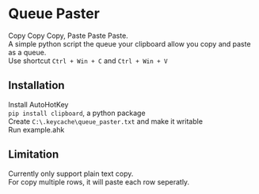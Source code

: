 
Queue Paster
============


Copy Copy Copy, Paste Paste Paste.   
A simple python script the queue your clipboard allow you copy and paste as a queue.  
Use shortcut `Ctrl + Win + C` and `Ctrl + Win + V`  


Installation
------------

Install AutoHotKey  
`pip install clipboard`, a python package  
Create `C:\.keycache\queue_paster.txt` and make it writable  
Run example.ahk  


Limitation
----------

Currently only support plain text copy.  
For copy multiple rows, it will paste each row seperatly.  
